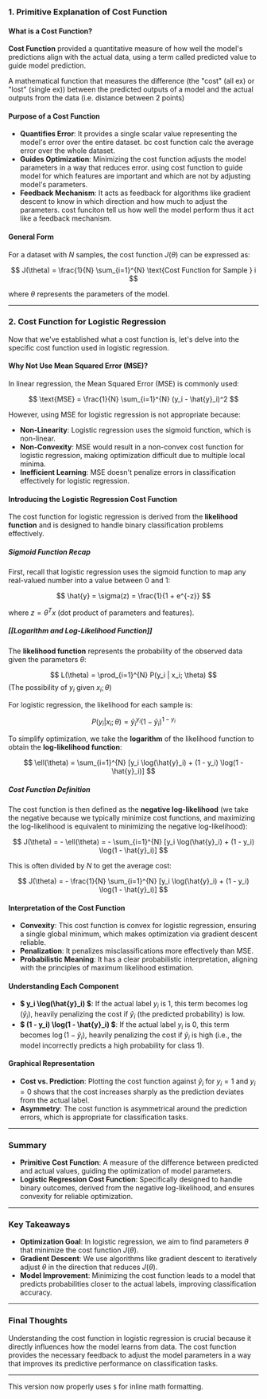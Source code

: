 

### **1. Primitive Explanation of Cost Function**

#### **What is a Cost Function?**

**Cost Function** provided a quantitative measure of how well the model's predictions align with the actual data, using a term called predicted value to guide model prediction.

A mathematical function that measures the difference (the "cost" (all ex) or "lost" (single ex)) between the predicted outputs of a model and the actual outputs from the data (i.e. distance between 2 points)

#### **Purpose of a Cost Function**

- **Quantifies Error**: It provides a single scalar value representing the model's error over the entire dataset.
	bc cost function calc the average error over the whole dataset.
- **Guides Optimization**: Minimizing the cost function adjusts the model parameters in a way that reduces error.
	using cost function to guide model for which features are important and which are not by adjusting model's parameters.
- **Feedback Mechanism**: It acts as feedback for algorithms like gradient descent to know in which direction and how much to adjust the parameters. 
	cost funciton tell us how well the model perform thus it act like a feedback mechanism. 


#### **General Form**

For a dataset with $N$ samples, the cost function $J(\theta)$ can be expressed as:

$$ J(\theta) = \frac{1}{N} \sum_{i=1}^{N} \text{Cost Function for Sample } i $$

where $\theta$ represents the parameters of the model.

---

### **2. Cost Function for Logistic Regression**

Now that we've established what a cost function is, let's delve into the specific cost function used in logistic regression.

#### **Why Not Use Mean Squared Error (MSE)?**

In linear regression, the Mean Squared Error (MSE) is commonly used:

$$ \text{MSE} = \frac{1}{N} \sum_{i=1}^{N} (y_i - \hat{y}_i)^2 $$

However, using MSE for logistic regression is not appropriate because:

- **Non-Linearity**: Logistic regression uses the sigmoid function, which is non-linear.
- **Non-Convexity**: MSE would result in a non-convex cost function for logistic regression, making optimization difficult due to multiple local minima.
- **Inefficient Learning**: MSE doesn't penalize errors in classification effectively for logistic regression.

#### **Introducing the Logistic Regression Cost Function**

The cost function for logistic regression is derived from the **likelihood function** and is designed to handle binary classification problems effectively.

##### **Sigmoid Function Recap**

First, recall that logistic regression uses the sigmoid function to map any real-valued number into a value between 0 and 1:

$$ \hat{y} = \sigma(z) = \frac{1}{1 + e^{-z}} $$

where $z = \theta^T x$ (dot product of parameters and features).

##### **[[Logarithm and Log-Likelihood Function]]**

The **likelihood function** represents the probability of the observed data given the parameters $\theta$:

$$ L(\theta) = \prod_{i=1}^{N} P(y_i | x_i; \theta) $$
(The possibility of $y_{i}$ given  $x_{i};\theta$)

For logistic regression, the likelihood for each sample is:

$$ P(y_i | x_i; \theta) = \hat{y}_i^{y_i} (1 - \hat{y}_i)^{1 - y_i} $$

To simplify optimization, we take the **logarithm** of the likelihood function to obtain the **log-likelihood function**:

$$ \ell(\theta) = \sum_{i=1}^{N} [y_i \log(\hat{y}_i) + (1 - y_i) \log(1 - \hat{y}_i)] $$

##### **Cost Function Definition**

The cost function is then defined as the **negative log-likelihood** (we take the negative because we typically minimize cost functions, and maximizing the log-likelihood is equivalent to minimizing the negative log-likelihood):

$$ J(\theta) = - \ell(\theta) = - \sum_{i=1}^{N} [y_i \log(\hat{y}_i) + (1 - y_i) \log(1 - \hat{y}_i)] $$

This is often divided by $N$ to get the average cost:

$$ J(\theta) = - \frac{1}{N} \sum_{i=1}^{N} [y_i \log(\hat{y}_i) + (1 - y_i) \log(1 - \hat{y}_i)] $$

#### **Interpretation of the Cost Function**

- **Convexity**: This cost function is convex for logistic regression, ensuring a single global minimum, which makes optimization via gradient descent reliable.
- **Penalization**: It penalizes misclassifications more effectively than MSE.
- **Probabilistic Meaning**: It has a clear probabilistic interpretation, aligning with the principles of maximum likelihood estimation.

#### **Understanding Each Component**

- **$ y_i \log(\hat{y}_i) $**: If the actual label $y_i$ is 1, this term becomes $\log(\hat{y}_i)$, heavily penalizing the cost if $\hat{y}_i$ (the predicted probability) is low.
- **$ (1 - y_i) \log(1 - \hat{y}_i) $**: If the actual label $y_i$ is 0, this term becomes $\log(1 - \hat{y}_i)$, heavily penalizing the cost if $\hat{y}_i$ is high (i.e., the model incorrectly predicts a high probability for class 1).

#### **Graphical Representation**

- **Cost vs. Prediction**: Plotting the cost function against $\hat{y}_i$ for $y_i = 1$ and $y_i = 0$ shows that the cost increases sharply as the prediction deviates from the actual label.
- **Asymmetry**: The cost function is asymmetrical around the prediction errors, which is appropriate for classification tasks.

---

### **Summary**

- **Primitive Cost Function**: A measure of the difference between predicted and actual values, guiding the optimization of model parameters.
- **Logistic Regression Cost Function**: Specifically designed to handle binary outcomes, derived from the negative log-likelihood, and ensures convexity for reliable optimization.

---

### **Key Takeaways**

- **Optimization Goal**: In logistic regression, we aim to find parameters $\theta$ that minimize the cost function $J(\theta)$.
- **Gradient Descent**: We use algorithms like gradient descent to iteratively adjust $\theta$ in the direction that reduces $J(\theta)$.
- **Model Improvement**: Minimizing the cost function leads to a model that predicts probabilities closer to the actual labels, improving classification accuracy.

---

### **Final Thoughts**

Understanding the cost function in logistic regression is crucial because it directly influences how the model learns from data. The cost function provides the necessary feedback to adjust the model parameters in a way that improves its predictive performance on classification tasks.

---

This version now properly uses `$` for inline math formatting.